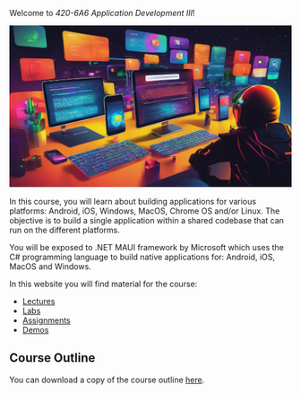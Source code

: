 Welcome to *420-6A6 Application Development III*!

<img src="images/AppdevIII_banner.jpg" alt="Banner" />

In this course, you will learn about building applications for various platforms: Android, iOS, Windows, MacOS, Chrome OS and/or Linux. The objective is to build a single application within a shared codebase that can run on the different platforms.

You will be exposed to .NET MAUI framework by Microsoft which uses the C# programming language to build native applications for: Android, iOS, MacOS and Windows.

In this website you will find material for the course:

- [Lectures]()
- [Labs]()
- [Assignments]()
- [Demos]()

## Course Outline 
You can download a copy of the course outline [here](TODO).
